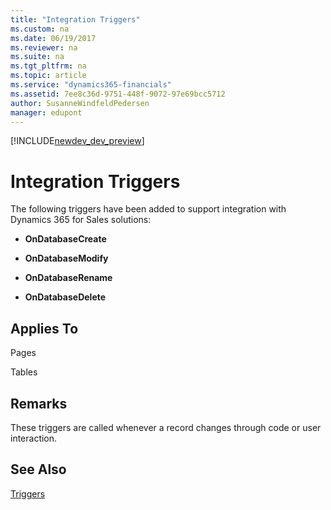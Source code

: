 ```yaml
---
title: "Integration Triggers"
ms.custom: na
ms.date: 06/19/2017
ms.reviewer: na
ms.suite: na
ms.tgt_pltfrm: na
ms.topic: article
ms.service: "dynamics365-financials"
ms.assetid: 7ee8c36d-9751-448f-9072-97e69bcc5712
author: SusanneWindfeldPedersen
manager: edupont
---
```


[!INCLUDE[newdev_dev_preview](../includes/newdev_dev_preview.md)]

# Integration Triggers
The following triggers have been added to support integration with Dynamics 365 for Sales solutions:  

-   **OnDatabaseCreate**  

-   **OnDatabaseModify**  

-   **OnDatabaseRename**  

-   **OnDatabaseDelete**  

## Applies To  
 Pages  

 Tables  

## Remarks  
 These triggers are called whenever a record changes through code or user interaction.  

## See Also  
 [Triggers](devenv-triggers.md)  

